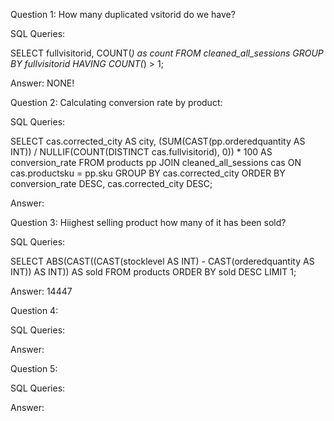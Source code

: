 Question 1: How many duplicated vsitorid do we have? 

SQL Queries:

SELECT fullvisitorid, COUNT(*) as count
FROM cleaned_all_sessions
GROUP BY fullvisitorid
HAVING COUNT(*) > 1;


Answer: 
NONE! 



Question 2: Calculating conversion rate by product: 

SQL Queries:

  SELECT 
    cas.corrected_city AS city, 
    (SUM(CAST(pp.orderedquantity AS INT)) / NULLIF(COUNT(DISTINCT cas.fullvisitorid), 0)) * 100 AS conversion_rate
FROM 
    products pp
JOIN 
    cleaned_all_sessions cas ON cas.productsku = pp.sku
GROUP BY 
    cas.corrected_city
ORDER BY 
    conversion_rate DESC, cas.corrected_city DESC;


Answer:




Question 3: Hiighest selling product how many of it has been sold? 

SQL Queries:

SELECT 
    ABS(CAST((CAST(stocklevel AS INT) - CAST(orderedquantity AS INT)) AS INT)) AS sold 
FROM 
    products
	ORDER BY sold  DESC
	LIMIT 1;



Answer:
14447 



Question 4: 

SQL Queries:

Answer:



Question 5: 

SQL Queries:

Answer:
